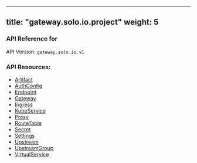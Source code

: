 
---
title: "gateway.solo.io.project"
weight: 5
---

<!-- Code generated by solo-kit. DO NOT EDIT. -->



### API Reference for 

API Version: `gateway.solo.io.v1`



### API Resources:
- [Artifact](../github.com/solo-io/gloo-edge/projects/gloo/api/v1/artifact.proto.sk#artifact)
- [AuthConfig](../github.com/solo-io/gloo-edge/projects/gloo/api/v1/enterprise/options/extauth/v1/extauth.proto.sk#authconfig)
- [Endpoint](../github.com/solo-io/gloo-edge/projects/gloo/api/v1/endpoint.proto.sk#endpoint)
- [Gateway](../github.com/solo-io/gloo-edge/projects/gateway/api/v1/gateway.proto.sk#gateway)
- [Ingress](../github.com/solo-io/gloo-edge/projects/ingress/api/v1/ingress.proto.sk#ingress)
- [KubeService](../github.com/solo-io/gloo-edge/projects/ingress/api/v1/service.proto.sk#kubeservice)
- [Proxy](../github.com/solo-io/gloo-edge/projects/gloo/api/v1/proxy.proto.sk#proxy)
- [RouteTable](../github.com/solo-io/gloo-edge/projects/gateway/api/v1/route_table.proto.sk#routetable)
- [Secret](../github.com/solo-io/gloo-edge/projects/gloo/api/v1/secret.proto.sk#secret)
- [Settings](../github.com/solo-io/gloo-edge/projects/gloo/api/v1/settings.proto.sk#settings)
- [Upstream](../github.com/solo-io/gloo-edge/projects/gloo/api/v1/upstream.proto.sk#upstream)
- [UpstreamGroup](../github.com/solo-io/gloo-edge/projects/gloo/api/v1/proxy.proto.sk#upstreamgroup)
- [VirtualService](../github.com/solo-io/gloo-edge/projects/gateway/api/v1/virtual_service.proto.sk#virtualservice)

<!-- Start of HubSpot Embed Code -->
<script type="text/javascript" id="hs-script-loader" async defer src="//js.hs-scripts.com/5130874.js"></script>
<!-- End of HubSpot Embed Code -->
